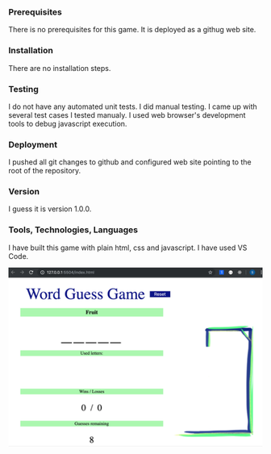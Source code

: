 ### Prerequisites
There is no prerequisites for this game. It is deployed as a githug web site.

### Installation
There are no installation steps.

### Testing
I do not have any automated unit tests. I did manual testing.
I came up with several test cases I tested manualy.
I used web browser's development tools to debug javascript execution.

### Deployment
I pushed all git changes to github and configured web site pointing to the root of the repository.

### Version
I guess it is version 1.0.0.

### Tools, Technologies, Languages
I have built this game with plain html, css and javascript. I have used VS Code.


![screen](assets/images/screen.png)


